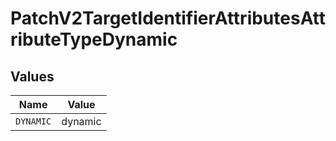 # PatchV2TargetIdentifierAttributesAttributeTypeDynamic


## Values

| Name      | Value     |
| --------- | --------- |
| `DYNAMIC` | dynamic   |